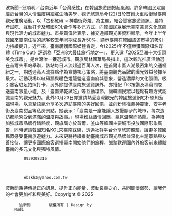 波新聞─翁順利／台南近年「台灣感性」在韓國旅遊圈掀起風潮，許多韓國民眾風靡於台灣的人情溫度與細膩生活美學，觀光旅遊局今(22)日於首爾火車站舉辦臺南觀光推廣活動，以「古都紅磚 × 神農街彩燈」為主題，結合豐富旅遊資訊、農特產試吃、互動打卡及韓國KOL合作等多元方式，向韓國民眾展示臺南兼具文化底蘊與現代活力的城市魅力。市長黃偉哲表示，據交通部觀光署資料顯示，今年上半年韓國來臺南住宿的旅客較去年同期成長近50%，顯示臺南在韓國旅遊市場的吸引力持續提升。近年來，臺南屢獲國際媒體肯定，今(2025)年不僅榮獲國際知名媒體《Time Out》評選為「亞洲8大最佳旅行地之一」，更入選「2025亞洲十大街頭美食城市」，是台灣唯一獲選城市。觀旅局林國華局長指出，這次觀光推廣活動選在首爾火車站舉辦，該站每日人流超過百萬人次，是首爾市區人潮最密集的交通樞紐之一，期透過高人流據點作為宣傳核心策略，將臺南觀光品牌的曝光效益發揮至最大。活動現場以紅磚牆與暖色燈籠營造臺南府城意象，營造濃厚的文化氛圍，吸引旅客駐足拍照打卡，另外除提供臺南旅遊資訊外，亦搭配「IG按讚及填寫問卷送臺南限量小禮」及「臺南果乾試吃」等互動環節，讓韓國民眾以輕鬆有趣方式認識臺南的觀光魅力。此外10月23日亦邀請熱愛臺灣觀光的韓國旅遊網紅朴恩知蒞臨現場，以真摯語氣分享多次造訪臺南的美好回憶，並向粉絲推薦神農街、安平老街及臺南甜品等私房景點。她表示：「臺南是一座能讓人放慢腳步的城市，每次造訪都能感受到滿滿的溫度與故事。」現場粉絲熱情回應，氣氛溫馨而熱鬧。為持續加強城市品牌行銷熱度，觀旅局亦於首爾、釜山等韓國主要城市投放國際形象廣告，同時邀請韓國知名KOL來臺南踩線，透過社群平台分享旅遊體驗，讓更多韓國民眾感受臺南旅遊魅力。未來更將持續推動臺南城市觀光品牌並深化主題景點與友善接待，讓更多國際旅客選擇臺南開始他們的旅程，誠摯歡迎國內外旅客前來體驗臺南的多元文化與獨特風情。  
          
            0939308316          
  
          
            ebskh3@yahoo.com.tw          
波新聞秉持傳遞正向訊息、提升正向能量、波動良善之心、共同關懷弱勢、讓我們的社會更加祥和與美好。Copyright © 2025
             
          波新聞        版權所有 | Design by 
        Mudi
